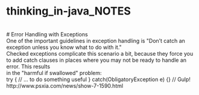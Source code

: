 # thinking_in-java_NOTES
<br>
# Error Handling with Exceptions
<br>
One of the important guidelines in exception handling is "Don’t catch an exception unless you know what to do with it." 
<br>
Checked exceptions complicate this scenario a bit, because they force you to add catch clauses in places where you may not be ready to handle an error. This results 
<br>
in the "harmful if swallowed" problem:
<br>
try {
// ... to do something useful
} catch(ObligatoryException e) {} // Gulp!
<br>
http://www.psxia.com/news/show-7-1590.html
<br>
